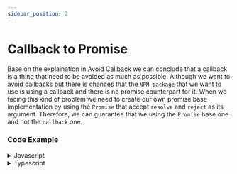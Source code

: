 ```yaml
---
sidebar_position: 2
---
```


# Callback to Promise

Base on the explaination in [Avoid Callback](./avoid-callback.md) we can conclude that a callback is a thing that need to be avoided as much as possible. Although we want to avoid callbacks but there is chances that the `NPM package` that we want to use is using a callback and there is no promise counterpart for it. When we facing this kind of problem we need to create our own promise base implementation by using the `Promise` that accept `resolve` and `reject` as its argument. Therefore, we can guarantee that we using the `Promise` base one and not the `callback` one.

### Code Example

<details>
<summary>Javascript</summary>

```js title="src/utils/token.js"
function verifyAccessToken(token) {
  return new Promise((resolve, reject) => {
    jwt.verify(token, jwtSecret, (err, decoded) => {
      if (err) {
        reject(err);
        return;
      }

      resolve(decoded);
    });
  });
}
```

```js title="src/components/users/middleware.js"
async function verifyJwtToken() {
  const token = '...';

  try {
    const payload = await verifyAccessToken(token);
  } catch (err) {
    // Handle the error, for example: consoling the error output
    console.error(err);
  }
}
```

</details>

<details>
<summary>Typescript</summary>

```ts title="src/utils/token.ts"
function verifyAccessToken(token: string) {
  return new Promise<TokenPayload>((resolve, reject) => {
    jwt.verify(token, jwtSecret, (err, decoded) => {
      if (err) {
        reject(err);
        return;
      }

      resolve(decoded as TokenPayload);
    });
  });
}
```

```js title="src/components/users/middleware.ts"
async function verifyJwtToken() {
  const token = '...';

  try {
    const payload = await verifyAccessToken(token);
  } catch (err) {
    // Handle the error, for example: consoling the error output
    console.error(err);
  }
}
```

</details>
